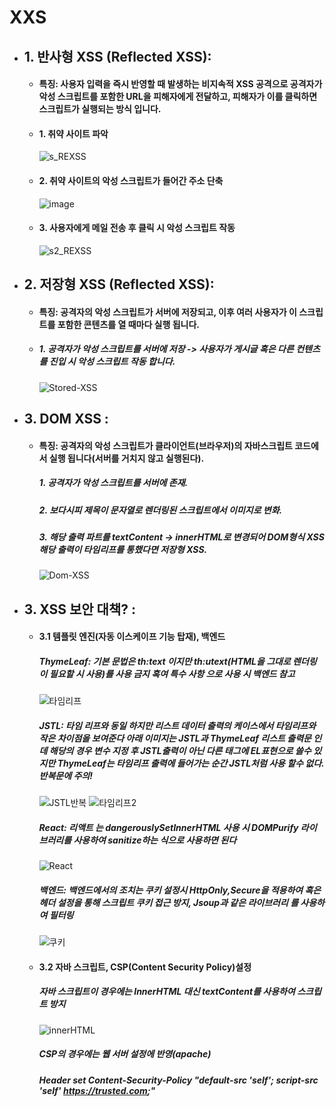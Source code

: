 # XXS
- ## 1. 반사형 XSS (Reflected XSS):  
  - #### 특징: 사용자 입력을 즉시 반영할 때 발생하는 비지속적 XSS 공격으로 공격자가 악성 스크립트를 포함한 URL을 피해자에게 전달하고, 피해자가 이를 클릭하면 스크립트가 실행되는 방식 입니다.
  - #### 1. 취약 사이트 파악
    ![s_REXSS](https://github.com/user-attachments/assets/aa39c1c9-ce41-41b9-9b8b-c9229e84b86c)
  - #### 2. 취약 사이트의 악성 스크립트가 들어간 주소 단축
    ![image](https://github.com/user-attachments/assets/fd5f69a4-feac-4a95-a049-faeb726fabf9)
  - #### 3. 사용자에게 메일 전송 후 클릭 시 악성 스크립트 작동
    ![s2_REXSS](https://github.com/user-attachments/assets/75fb7db3-9ce3-4f99-9f84-6dce148ad1b9)


- ## 2. 저장형 XSS (Reflected XSS):  
  - #### 특징: 공격자의 악성 스크립트가 서버에 저장되고, 이후 여러 사용자가 이 스크립트를 포함한 콘텐츠를 열 때마다 실행 됩니다.
  - ##### 1. 공격자가 악성 스크립트를 서버에 저장 -> 사용자가 게시글 혹은 다른 컨텐츠를 진입 시 악성 스크립트 작동 합니다.
    ![Stored-XSS](https://github.com/user-attachments/assets/1099afc9-0b1b-4035-9a13-46ad5c17b71b)

- ## 3. DOM XSS : 
  - #### 특징: 공격자의 악성 스크립트가 클라이언트(브라우저)의 자바스크립트 코드에서 실행 됩니다(서버를 거치지 않고 실행된다).
    ##### 1. 공격자가 악성 스크립트를 서버에 존재.   
    ##### 2. 보다시피 제목이 문자열로 렌더링된 스크립트에서 이미지로 변화.
    ##### 3. 해당 출력 파트를 textContent -> innerHTML로 변경되어 DOM형식 XSS 해당 출력이 타임리프를 통했다면 저장형 XSS.
    ![Dom-XSS](https://github.com/user-attachments/assets/420ba2b8-8209-4031-9543-5ee3dadd74c5)

- ## 3. XSS 보안 대책? :
  - #### 3.1 템플릿 엔진(자동 이스케이프 기능 탑재), 백엔드
    ##### ThymeLeaf: 기본 문법은 th:text 이지만 th:utext(HTML을 그대로 렌더링이 필요할 시 사용)를 사용 금지 혹여 특수 사항 으로 사용 시 백엔드 참고 
    ![타임리프](https://github.com/user-attachments/assets/696a653f-974b-4e86-b2e7-4444db0e95b9)  
    ##### JSTL: 타임 리프와 동일 하지만 리스트 데이터 출력의 케이스에서 타임리프와 작은 차이점을 보여준다 아래 이미지는 JSTL과 ThymeLeaf 리스트 출력문 인데 해당의 경우 변수 지정 후 JSTL출력이 아닌 다른 태그에 EL표현으로 쓸수 있지만 ThymeLeaf는 타임리프 출력에 들어가는 순간 JSTL처럼 사용 할수 없다. 반복문에 주의!
    ![JSTL반복](https://github.com/user-attachments/assets/cb991d2b-7230-48dc-b413-e97d3cb10786) ![타임리프2](https://github.com/user-attachments/assets/1972d57b-cfc6-44f2-8840-8e4a0bc2b483)  
    ##### React: 리액트 는 dangerouslySetInnerHTML 사용 시 DOMPurify 라이브러리를 사용하여 sanitize하는 식으로 사용하면 된다  
    ![React](https://github.com/user-attachments/assets/995d80a0-f1da-46b6-9982-730d1bb9f61a)  
    ##### 백엔드: 백엔드에서의 조치는 쿠키 설정시 HttpOnly,Secure을 적용하여 혹은 헤더 설정을 통해 스크립트 쿠키 접근 방지, Jsoup과 같은 라이브러리 를 사용하여 필터링  
    ![쿠키](https://github.com/user-attachments/assets/66116cc7-a043-405e-a45c-8fdac5af2b76)  
  - #### 3.2 자바 스크립트, CSP(Content Security Policy)설정 
    ##### 자바 스크립트이 경우에는 InnerHTML 대신 textContent를 사용하여 스크립트 방지   
    ![innerHTML](https://github.com/user-attachments/assets/29faad00-585b-4a1d-be5d-e7f8bb9b79fb)
    ##### CSP의 경우에는 웹 서버 설정에 반영(apache)
    ##### Header set Content-Security-Policy "default-src 'self'; script-src 'self' https://trusted.com;"


